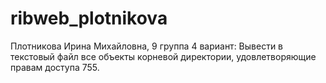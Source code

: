 # ribweb_plotnikova
Плотникова Ирина Михайловна, 9 группа
4 вариант: Вывести в текстовый файл все объекты корневой директории, удовлетворяющие правам доступа 755.
